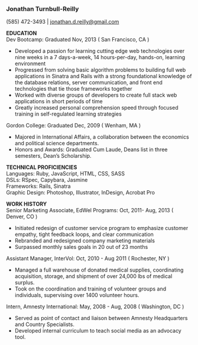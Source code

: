 ### Jonathan Turnbull-Reilly
(585) 472-3493  |  jonathan.d.reilly@gmail.com

**EDUCATION**  
Dev Bootcamp: Graduated Nov, 2013 ( San Francisco, CA )  
+ Developed a passion for learning cutting edge web technologies over nine weeks in a 7 days-a-week, 14 hours-per-day, hands-on, learning environment    
+ Progressed from solving basic algorithm problems to building full web applications in Sinatra and Rails with a strong foundational knowledge of the database relations, server communication, and front end technologies that tie those frameworks together   
+ Worked with diverse groups of developers to create full stack web applications in short periods of time  
+ Greatly increased personal comprehension speed through focused training in self-regulated learning strategies  

Gordon College: Graduated Dec, 2009 ( Wenham, MA )  
+ Majored in International Affairs, a collaboration between the economics and political science departments.   
+ Honors and Awards: Graduated Cum Laude, Deans list in three semesters, Dean’s Scholarship. 

**TECHNICAL PROFICIENCIES**  
Languages: Ruby, JavaScript, HTML, CSS, SASS  
DSLs: RSpec, Capybara, Jasmine  
Frameworks: Rails, Sinatra  
Graphic Design: Photoshop, Illustrator, InDesign, Acrobat Pro  

**WORK HISTORY**  
Senior Marketing Associate, EdWel Programs: Oct, 2011- Aug, 2013 ( Denver, CO )
+ Initiated redesign of customer service program to emphasize customer empathy, tight feedback loops, and clear communication  
+ Rebranded and redesigned company marketing materials  
+ Surpassed monthly sales goals in 20 out of 23 months  

Assistant Manager, InterVol: Oct, 2010 - Aug 2011 ( Rochester, NY )  
+ Managed a full warehouse of donated medical supplies, coordinating acquisition, storage, and shipment of over 24,000 lbs of medical surplus.
+ Took on the coordination and training of volunteer groups and individuals, supervising over 1400 volunteer hours.  

Intern, Amnesty International: May, 2008 - Aug, 2008 ( Washington, DC ) 
+ Served as point of contact and liaison between Amnesty Headquarters and Country Specialists.  
+ Developed internal curriculum to teach social media as an advocacy tool. 
